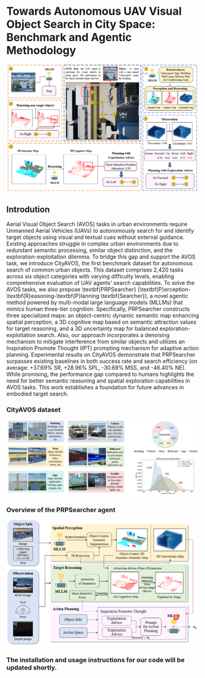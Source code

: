 
# Towards Autonomous UAV Visual Object Search in City Space: Benchmark and Agentic Methodology

</div>

<p align="center">
  <img src="image/illustration.png">
</p>

## Introdution
Aerial Visual Object Search (AVOS) tasks in urban environments require Unmanned Aerial Vehicles (UAVs) to autonomously search for and identify target objects using visual and textual cues without external guidance. Existing approaches struggle in complex urban environments due to redundant semantic processing, similar object distinction, and the exploration-exploitation dilemma. To bridge this gap and support the AVOS task, we introduce CityAVOS, the first benchmark dataset for autonomous search of common urban objects. This dataset comprises 2,420 tasks across six object categories with varying difficulty levels, enabling comprehensive evaluation of UAV agents' search capabilities. To solve the AVOS tasks, we also propose \textbf{PRPSearcher} (\textbf{P}erception-\textbf{R}easoning-\textbf{P}lanning \textbf{Searcher}), a novel agentic method powered by multi-modal large language models (MLLMs) that mimics human three-tier cognition. Specifically, PRPSearcher constructs three specialized maps: an object-centric dynamic semantic map enhancing spatial perception, a 3D cognitive map based on semantic attraction values for target reasoning, and a 3D uncertainty map for balanced exploration-exploitation search. Also, our approach incorporates a denoising mechanism to mitigate interference from similar objects and utilizes an Inspiration Promote Thought (IPT) prompting mechanism for adaptive action planning. 
Experimental results on CityAVOS demonstrate that PRPSearcher surpasses existing baselines in both success rate and search efficiency (on average: +37.69\% SR, +28.96\% SPL, -30.69\% MSS, and -46.40\% NE). While promising, the performance gap compared to humans highlights the need for better semantic reasoning and spatial exploration capabilities in AVOS tasks. This work establishes a foundation for future advances in embodied target search.

### CityAVOS dataset
<p align="center">
  <img src="image/dataset.png">
</p>

### Overview of the PRPSearcher agent
<p align="center">
  <img src="image/overview.png">
</p>


### The installation and usage instructions for our code will be updated shortly.

